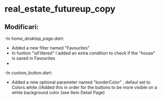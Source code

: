 # real_estate_futureup_copy


## Modificari:
-In *home_desktop_page.dart*:
  - Added a new filter named "Favourites"
  - In funtion "isFiltered" I added an extra condition to check if the "house" is saved in Favourites
  - 

-In *custom_button.dart*:
  - Added a new optional parameter named "borderColor" , defaul set to Colors.white
    //Added this in order for the buttons to be more visible on a white background color (see Item Detail Page)
